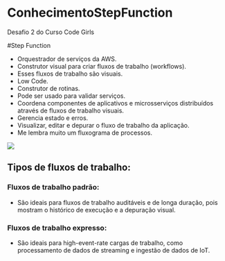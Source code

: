 # ConhecimentoStepFunction
Desafio 2 do Curso Code Girls

#Step Function

* Orquestrador de serviços da AWS.
* Construtor visual para criar fluxos de trabalho (workflows).
* Esses fluxos de trabalho são visuais.
* Low Code.
* Construtor de rotinas.
* Pode ser usado para validar serviços.
* Coordena componentes de aplicativos e microsserviços distribuídos através de fluxos de trabalho visuais.
* Gerencia estado e erros.
* Visualizar, editar e depurar o fluxo de trabalho da aplicação.
* Me lembra muito um fluxograma de processos.

![](step-functions-example)

## Tipos de fluxos de trabalho:

### Fluxos de trabalho padrão:
* São ideais para fluxos de trabalho auditáveis e de longa duração, pois mostram o histórico de execução e a depuração visual.

### Fluxos de trabalho expresso:
* São ideais para high-event-rate cargas de trabalho, como processamento de dados de streaming e ingestão de dados de IoT.



